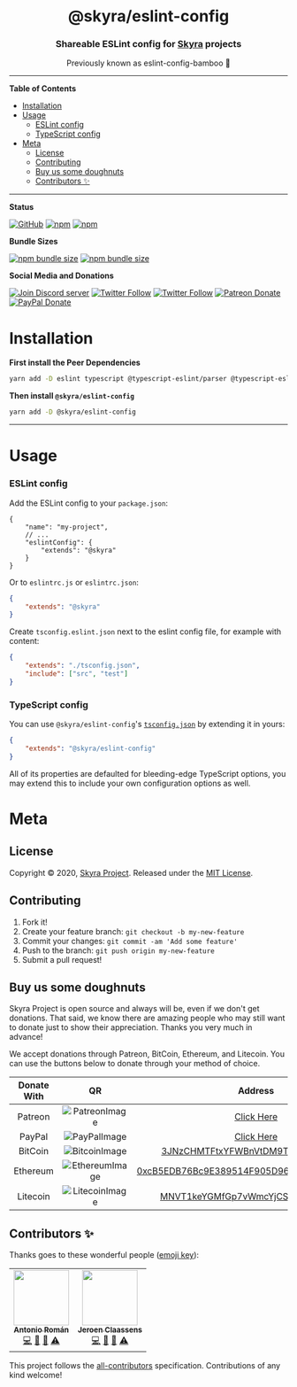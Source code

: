 <div align="center">
  <p>
<h1> @skyra/eslint-config </h1>
<h3> Shareable ESLint config for <a href="https://github.com/skyra-project/skyra">Skyra<a> projects</h3>
<p> Previously known as eslint-config-bamboo 🎋
  </p>

</div>

---

**Table of Contents**

-   [Installation](#installation)
-   [Usage](#usage)
    -   [ESLint config](#eslint-config)
    -   [TypeScript config](#typescript-config)
-   [Meta](#meta)
    -   [License](#license)
    -   [Contributing](#contributing)
    -   [Buy us some doughnuts](#buy-us-some-doughnuts)
    -   [Contributors ✨](#contributors-✨)

---

**Status**

[![GitHub](https://img.shields.io/github/license/skyra-project/eslint-config?logo=github&style=flat-square)](https://github.com/skyra-project/eslint-config/blob/main/LICENSE.md)
[![npm](https://img.shields.io/npm/v/@skyra/eslint-config?color=crimson&logo=npm&style=flat-square)](https://www.npmjs.com/package/@skyra/eslint-config)
[![npm](https://img.shields.io/npm/dt/@skyra/eslint-config?color=crimson&logo=npm&style=flat-square)](https://www.npmjs.com/package/@skyra/eslint-config)

**Bundle Sizes**

[![npm bundle size](https://img.shields.io/bundlephobia/min/@skyra/eslint-config?logo=webpack&style=flat-square)](https://bundlephobia.com/result?p=@skyra/eslint-config)
[![npm bundle size](https://img.shields.io/bundlephobia/minzip/@skyra/eslint-config?logo=webpack&style=flat-square)](https://bundlephobia.com/result?p=@skyra/eslint-config)

**Social Media and Donations**

[![Join Discord server](https://img.shields.io/discord/512303595966824458?color=697EC4&label=Join%20Discord%20Server&logo=discord&logoColor=FDFEFE&style=flat-square)](https://join.skyra.pw)
[![Twitter Follow](https://img.shields.io/twitter/follow/favna_?label=Follow%20@Favna_&logo=twitter&colorB=1DA1F2&style=flat-square)](https://twitter.com/Favna_/follow)
[![Twitter Follow](https://img.shields.io/twitter/follow/kyranet_?label=Follow%20@kyranet_&logo=twitter&colorB=1DA1F2&style=flat-square)](https://twitter.com/kyranet_/follow)
[![Patreon Donate](https://img.shields.io/badge/patreon-donate-brightgreen.svg?label=Donate%20with%20Patreon&logo=patreon&colorB=F96854&style=flat-square&link=https://donate.skyra.pw/patreon)](https://donate.skyra.pw/patreon)
[![PayPal Donate](https://img.shields.io/badge/paypal-donate-brightgreen.svg?label=Donate%20with%20Paypal&logo=paypal&colorB=00457C&style=flat-square&link=https://donate.skyra.pw/paypal)](https://donate.skyra.pw/paypal)

# Installation

**First install the Peer Dependencies**

```sh
yarn add -D eslint typescript @typescript-eslint/parser @typescript-eslint/eslint-plugin
```

**Then install `@skyra/eslint-config`**

```sh
yarn add -D @skyra/eslint-config
```

---

# Usage

### ESLint config

Add the ESLint config to your `package.json`:

```jsonc
{
	"name": "my-project",
	// ...
	"eslintConfig": {
		"extends": "@skyra"
	}
}
```

Or to `eslintrc.js` or `eslintrc.json`:

```json
{
	"extends": "@skyra"
}
```

Create `tsconfig.eslint.json` next to the eslint config file, for example with content:

```json
{
	"extends": "./tsconfig.json",
	"include": ["src", "test"]
}
```

### TypeScript config

You can use `@skyra/eslint-config`'s
[`tsconfig.json`](/tsconfig.json) by extending it in yours:

```json
{
	"extends": "@skyra/eslint-config"
}
```

All of its properties are defaulted for bleeding-edge TypeScript options, you may extend this to include your own
configuration options as well.

# Meta

## License

Copyright © 2020, [Skyra Project](https://github.com/skyra-project).
Released under the [MIT License](LICENSE.md).

## Contributing

1. Fork it!
1. Create your feature branch: `git checkout -b my-new-feature`
1. Commit your changes: `git commit -am 'Add some feature'`
1. Push to the branch: `git push origin my-new-feature`
1. Submit a pull request!

## Buy us some doughnuts

Skyra Project is open source and always will be, even if we don't get donations. That said, we know there are amazing people who
may still want to donate just to show their appreciation. Thanks you very much in advance!

We accept donations through Patreon, BitCoin, Ethereum, and Litecoin. You can use the buttons below to donate through your method of choice.

| Donate With |         QR         |                                                                  Address                                                                  |
| :---------: | :----------------: | :---------------------------------------------------------------------------------------------------------------------------------------: |
|   Patreon   | ![PatreonImage][]  |                                               [Click Here](https://donate.skyra.pw/patreon)                                               |
|   PayPal    |  ![PayPalImage][]  |                                               [Click Here](https://donate.skyra.pw/paypal)                                                |
|   BitCoin   | ![BitcoinImage][]  |         [3JNzCHMTFtxYFWBnVtDM9Tt34zFbKvdwco](bitcoin:3JNzCHMTFtxYFWBnVtDM9Tt34zFbKvdwco?amount=0.01&label=Skyra%20Discord%20Bot)          |
|  Ethereum   | ![EthereumImage][] | [0xcB5EDB76Bc9E389514F905D9680589004C00190c](ethereum:0xcB5EDB76Bc9E389514F905D9680589004C00190c?amount=0.01&label=Skyra%20Discord%20Bot) |
|  Litecoin   | ![LitecoinImage][] |         [MNVT1keYGMfGp7vWmcYjCS8ntU8LNvjnqM](litecoin:MNVT1keYGMfGp7vWmcYjCS8ntU8LNvjnqM?amount=0.01&label=Skyra%20Discord%20Bot)         |

## Contributors ✨

Thanks goes to these wonderful people ([emoji key](https://allcontributors.org/docs/en/emoji-key)):

<!-- ALL-CONTRIBUTORS-LIST:START - Do not remove or modify this section -->
<!-- prettier-ignore-start -->
<!-- markdownlint-disable -->
<table>
  <tr>
    <td align="center"><a href="https://github.com/kyranet"><img src="https://avatars0.githubusercontent.com/u/24852502?v=4?s=100" width="100px;" alt=""/><br /><sub><b>Antonio Román</b></sub></a><br /><a href="https://github.com/skyra-project/eslint-config/commits?author=kyranet" title="Code">💻</a> <a href="#ideas-kyranet" title="Ideas, Planning, & Feedback">🤔</a> <a href="#projectManagement-kyranet" title="Project Management">📆</a> <a href="https://github.com/skyra-project/eslint-config/commits?author=kyranet" title="Tests">⚠️</a></td>
    <td align="center"><a href="https://favware.tech/"><img src="https://avatars3.githubusercontent.com/u/4019718?v=4?s=100" width="100px;" alt=""/><br /><sub><b>Jeroen Claassens</b></sub></a><br /><a href="https://github.com/skyra-project/eslint-config/commits?author=Favna" title="Code">💻</a> <a href="#ideas-Favna" title="Ideas, Planning, & Feedback">🤔</a> <a href="#projectManagement-Favna" title="Project Management">📆</a> <a href="https://github.com/skyra-project/eslint-config/commits?author=Favna" title="Tests">⚠️</a></td>
  </tr>
</table>

<!-- markdownlint-enable -->
<!-- prettier-ignore-end -->

<!-- ALL-CONTRIBUTORS-LIST:END -->

This project follows the [all-contributors](https://github.com/all-contributors/all-contributors) specification. Contributions of any kind welcome!

<!----------------- LINKS --------------->

[patreonimage]: https://cdn.skyra.pw/gh-assets/patreon.png
[paypalimage]: https://cdn.skyra.pw/gh-assets/paypal.png
[bitcoinimage]: https://cdn.skyra.pw/gh-assets/bitcoin.png
[ethereumimage]: https://cdn.skyra.pw/gh-assets/ethereum.png
[litecoinimage]: https://cdn.skyra.pw/gh-assets/litecoin.png
